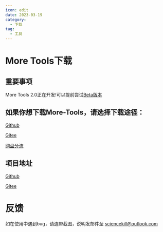 ```yaml
---
icon: edit
date: 2023-03-19
category:
  - 下载
tag:
  - 工具
---
```

# More Tools下载
## 重要事项
More Tools 2.0正在开发!可以提前尝试[Beta版本](https://sksblog.netlify.app/posts/Download/More_Tools_2.html)

## 如果你想下载More-Tools，请选择下载途径：

[Github](https://github.com/sciencekiller/More-Tools/archive/refs/heads/main.zip)

[Gitee](https://gitee.com/sciencekiller/More-Tools/repository/archive/main.zip)

[网盘分流](https://share.weiyun.com/MVfHPMHN)

## 项目地址

[Github](https://github.com/sciencekiller/More-Tools)

[Gitee](https://gitee.com/sciencekiller/More-Tools)

# 反馈

如在使用中遇到bug，请连带截图，说明发邮件至 sciencekill@outlook.com